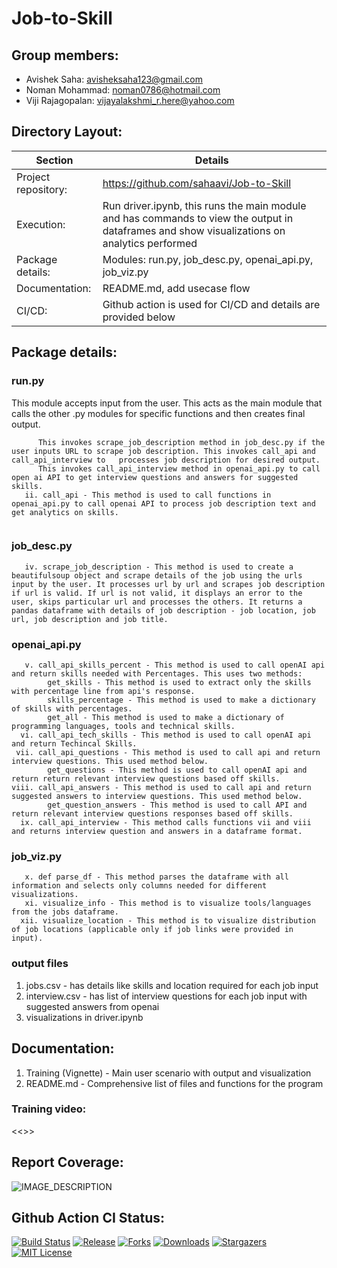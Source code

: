 # Job-to-Skill

## Group members: 
- Avishek Saha: avisheksaha123@gmail.com
- Noman Mohammad: noman0786@hotmail.com
- Viji Rajagopalan: vijayalakshmi_r.here@yahoo.com


## Directory Layout:
| Section | Details|
| -----------| -----------|
|Project repository:| https://github.com/sahaavi/Job-to-Skill |
|Execution:|Run driver.ipynb, this runs the main module and has commands to view the output in dataframes and show visualizations on analytics performed|
|Package details:| Modules: run.py, job_desc.py, openai_api.py, job_viz.py|
|Documentation:| README.md, add usecase flow|
|CI/CD:| Github action is used for CI/CD and details are provided below |

## Package details:
### run.py
This module accepts input from the user. This acts as the main module that calls the other .py modules for specific functions and then creates final output.
``` i. main - This module accepts input from the user and validates it. User can either provide either direct job urls if they are from LinkedIn or enter job description for upto 10 jobs of interest. 
      This invokes scrape_job_description method in job_desc.py if the user inputs URL to scrape job description. This invokes call_api and call_api_interview to   processes job description for desired output.
      This invokes call_api_interview method in openai_api.py to call open ai API to get interview questions and answers for suggested skills.
   ii. call_api - This method is used to call functions in openai_api.py to call openai API to process job description text and get analytics on skills.
   
 ```
 
### job_desc.py
``` This module is used if user selects to input job URL from LinkedIn. 
   iv. scrape_job_description - This method is used to create a beautifulsoup object and scrape details of the job using the urls input by the user. It processes url by url and scrapes job description if url is valid. If url is not valid, it displays an error to the user, skips particular url and processes the others. It returns a pandas dataframe with details of job description - job location, job url, job description and job title.
```

### openai_api.py
``` This module has all functions related to the openai API calls to get job specific skill details from the job description. It then uses the skill details as input and uses openai API call again to get relevant questions for interview preparation based on the skills identified. This has two major openai API calls.
   v. call_api_skills_percent - This method is used to call openAI api and return skills needed with Percentages. This uses two methods:
        get_skills - This method is used to extract only the skills with percentage line from api's response.
        skills_percentage - This method is used to make a dictionary of skills with percentages.
        get_all - This method is used to make a dictionary of programming languages, tools and technical skills.
  vi. call_api_tech_skills - This method is used to call openAI api and return Techincal Skills.
 vii. call_api_questions - This method is used to call api and return interview questions. This used method below.
        get_questions - This method is used to call openAI api and return return relevant interview questions based off skills.
viii. call_api_answers - This method is used to call api and return suggested answers to interview questions. This used method below.
        get_question_answers - This method is used to call API and return relevant interview questions responses based off skills.
  ix. call_api_interview - This method calls functions vii and viii and returns interview question and answers in a dataframe format.
 ```
### job_viz.py
``` This module has all functions related to the visualizations built for the output based on openai APIs output. 
   x. def parse_df - This method parses the dataframe with all information and selects only columns needed for different visualizations.
   xi. visualize_info - This method is to visualize tools/languages from the jobs dataframe.
  xii. visualize_location - This method is to visualize distribution of job locations (applicable only if job links were provided in input).
 ```

### output files
1. jobs.csv - has details like skills and location required for each job input 
2. interview.csv - has list of interview questions for each job input with suggested answers from openai
3. visualizations in driver.ipynb

## Documentation:
1. Training (Vignette) - Main user scenario with output and visualization
2. README.md - Comprehensive list of files and functions for the program

### Training video:
<<<upload video>>>




## Report Coverage:
![IMAGE_DESCRIPTION](https://github.com/sahaavi/Job-to-Skill/blob/main/coverage_report.PNG)


## Github Action CI Status:
[![Build Status][build-shield]][build-url]
[![Release][release-shield]][release-url]
[![Forks][forks-shield]][forks-url]
[![Downloads][downloads-shield]][downloads-url]
[![Stargazers][stars-shield]][stars-url]
[![MIT License][license-shield]][license-url]


<!-- MARKDOWN LINKS & IMAGES -->
[build-shield]: https://github.com/sahaavi/Job-to-Skill/actions/workflows/build.yml/badge.svg
[release-shield]: https://img.shields.io/github/v/release/sahaavi/Job-to-Skill.svg?style=flat-square
[release-url]: https://github.com/sahaavi/Job-to-Skill/releases
[forks-shield]: https://img.shields.io/github/forks/sahaavi/Job-to-Skill.svg?style=flat-square
[forks-url]: https://github.com/sahaavi/Job-to-Skill/network/members
[downloads-shield]: https://img.shields.io/github/downloads/sahaavi/Job-to-Skill/total.svg?style=flat-square
[downloads-url]: https://github.com/sahaavi/Job-to-Skill
[stars-shield]: https://img.shields.io/github/stars/sahaavi/Job-to-Skill.svg?style=flat-square
[stars-url]: https://github.com/sahaavi/Job-to-Skill/stargazers
[license-shield]: https://img.shields.io/github/license/sahaavi/Job-to-Skill.svg?style=flat-square
[license-url]: https://github.com/sahaavi/Job-to-Skill/blob/master/LICENSE
[build-url]: https://github.com/sahaavi/Job-to-Skill/actions/workflows/build.yml
